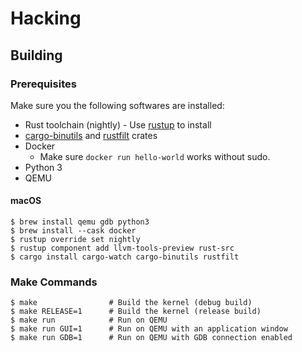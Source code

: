 # Hacking

## Building

### Prerequisites
Make sure you the following softwares are installed:

- Rust toolchain (nightly) - Use [rustup](https://rustup.rs/) to install
- [cargo-binutils](https://crates.io/crates/cargo-binutils) and [rustfilt](https://crates.io/crates/rustfilt) crates
- Docker
  - Make sure `docker run hello-world` works without sudo.
- Python 3
- QEMU

#### macOS

```
$ brew install qemu gdb python3
$ brew install --cask docker
$ rustup override set nightly
$ rustup component add llvm-tools-preview rust-src
$ cargo install cargo-watch cargo-binutils rustfilt
```

### Make Commands

```
$ make                # Build the kernel (debug build)
$ make RELEASE=1      # Build the kernel (release build)
$ make run            # Run on QEMU
$ make run GUI=1      # Run on QEMU with an application window
$ make run GDB=1      # Run on QEMU with GDB connection enabled
```
